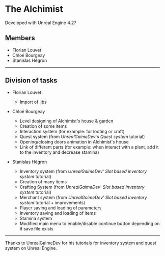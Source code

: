 # The Alchimist

Developed with Unreal Engine 4.27

## Members

- Florian Louvet
- Chloé Bourgeay
- Stanislas Hégron

---

## Division of tasks

- Florian Louvet:

  - Import of libs

- Chloé Bourgeay

  - Level designing of Alchimist's house & garden
  - Creation of some items
  - Interaction system (for example: for looting or craft)
  - Quest system (from _UnrealGaimeDev_'s _Quest system_ tutorial)
  - Opening/closing doors animation in Alchimist's house
  - Link of different parts (for example: when interact with a plant, add it to the inventory and decrease stamina)

- Stanislas Hégron

  - Inventory system (from _UnrealGaimeDev_' _Slot based inventory system_ tutorial)
  - Creation of many items
  - Crafting System (from _UnrealGaimeDev_' _Slot based inventory system_ tutorial)
  - Merchant system (from _UnrealGaimeDev_' _Slot based inventory system_ tutorial + improvements)
  - Player saving and loading of parameters
  - Inventory saving and loading of items
  - Stamina system
  - Modified main menu to enable/disable continue button depending on if save file exists

---
Thanks to [UnrealGaimeDev](https://www.youtube.com/channel/UCRnPBe1tJpXA0lccx_U1mww) for his tutorials for inventory system and quest system on Unreal Engine.
